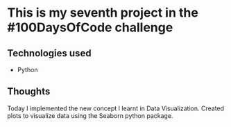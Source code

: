 # This is my seventh project in the #100DaysOfCode challenge

## Technologies used
 * Python

## Thoughts
 Today I implemented the new concept I learnt in Data Visualization. Created plots to visualize data using the Seaborn python package.